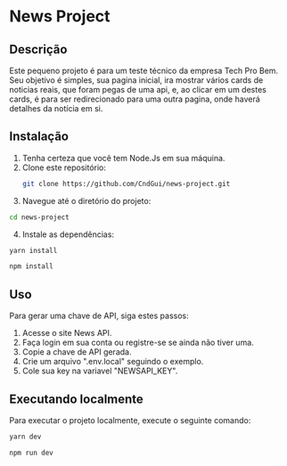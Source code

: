 # News Project

## Descrição

Este pequeno projeto é para um teste técnico da empresa Tech Pro Bem. Seu objetivo é simples, sua pagina inicial, ira mostrar vários cards de noticias reais, que foram pegas de uma api, e, ao clicar em um destes cards, é para ser redirecionado para uma outra pagina, onde haverá detalhes da notícia em si.

## Instalação

1. Tenha certeza que você tem Node.Js em sua máquina.
2. Clone este repositório:
   ```sh
   git clone https://github.com/CndGui/news-project.git
   ```
3. Navegue até o diretório do projeto:
  ```sh
  cd news-project
  ```
4. Instale as dependências:
  ```sh
  yarn install
  ```
  ```sh
  npm install
  ```

## Uso
Para gerar uma chave de API, siga estes passos:

1. Acesse o site News API.
2. Faça login em sua conta ou registre-se se ainda não tiver uma.
3. Copie a chave de API gerada.
4. Crie um arquivo ".env.local" seguindo o exemplo.
5. Cole sua key na variavel "NEWSAPI_KEY".

## Executando localmente
Para executar o projeto localmente, execute o seguinte comando:

```sh
yarn dev
```

```sh
npm run dev
```
